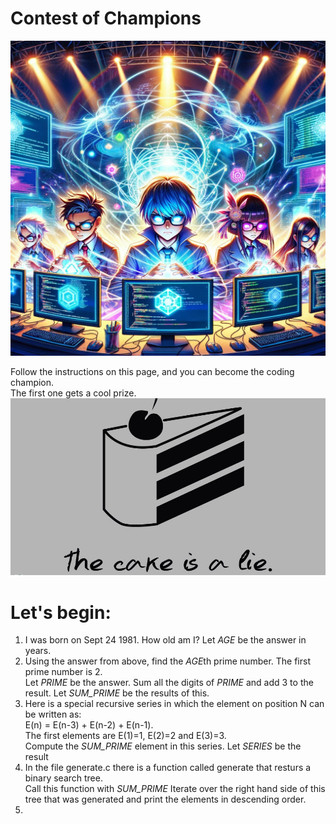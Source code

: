 # Contest of Champions
![competition](pictures/nerds.png)

Follow the instructions on this page, and you can become the coding champion.<br>
The first one gets a cool prize.
![](pictures/thecakeisalie.jpeg)

# Let's begin:

1. I was born on Sept 24 1981. How old am I? Let *AGE* be the answer in years.
2. Using the answer from above, find the *AGE*th prime number. The first prime number is 2.<br>
Let *PRIME* be the answer. Sum all the digits of *PRIME* and add 3 to the result. Let *SUM_PRIME* be the results of this.
3. Here is a special recursive series in which the element on position N can be written as:<br>
E(n) = E(n-3) + E(n-2) + E(n-1).<br>
The first elements are E(1)=1, E(2)=2 and E(3)=3.<br>
Compute the *SUM_PRIME* element in this series. Let *SERIES* be the result
4. In the file generate.c there is a function called generate that resturs a binary search tree.<br>
Call this function with *SUM_PRIME*
Iterate over the right hand side of this tree that was generated and print the elements in descending order. <br>
5. 